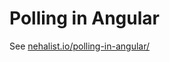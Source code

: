 # Polling in Angular

See [nehalist.io/polling-in-angular/](https://nehalist.io/polling-in-angular/)